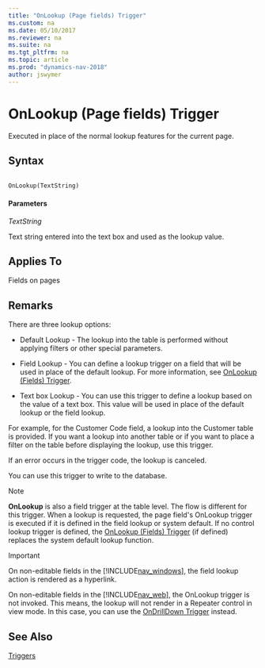 ```yaml
---
title: "OnLookup (Page fields) Trigger"
ms.custom: na
ms.date: 05/10/2017
ms.reviewer: na
ms.suite: na
ms.tgt_pltfrm: na
ms.topic: article
ms.prod: "dynamics-nav-2018"
author: jswymer
---
```

# OnLookup (Page fields) Trigger
Executed in place of the normal lookup features for the current page.  
  
## Syntax  
  
```  
  
OnLookup(TextString)  
```  
  
#### Parameters  
 *TextString*  
  
 Text string entered into the text box and used as the lookup value.  
  
## Applies To  
 Fields on pages  
  
## Remarks  
 There are three lookup options:  
  
-   Default Lookup - The lookup into the table is performed without applying filters or other special parameters.  
  
-   Field Lookup - You can define a lookup trigger on a field that will be used in place of the default lookup. For more information, see [OnLookup \(Fields\) Trigger](OnLookup--Fields--Trigger.md).  
  
-   Text box Lookup - You can use this trigger to define a lookup based on the value of a text box. This value will be used in place of the default lookup or the field lookup.  
  
 For example, for the Customer Code field, a lookup into the Customer table is provided. If you want a lookup into another table or if you want to place a filter on the table before displaying the lookup, use this trigger.  
  
 If an error occurs in the trigger code, the lookup is canceled.  
  
 You can use this trigger to write to the database.  
  
> [!NOTE]  
>  **OnLookup** is also a field trigger at the table level. The flow is different for this trigger. When a lookup is requested, the page field's OnLookup trigger is executed if it is defined in the field lookup or system default. If no control lookup trigger is defined, the [OnLookup \(Fields\) Trigger](OnLookup--Fields--Trigger.md) \(if defined\) replaces the system default lookup function. 

> [!IMPORTANT]  
> On non-editable fields in the [!INCLUDE[nav_windows](includes/nav_windows_md.md)], the field lookup action is rendered as a hyperlink.
>
> On non-editable fields in the [!INCLUDE[nav_web](includes/nav_web_md.md)], the OnLookup trigger is not invoked. This means, the lookup will not render in a Repeater control in view mode. In this case, you can use the [OnDrillDown Trigger](OnDrillDown-Trigger.md) instead.   
  
## See Also  
 [Triggers](Triggers.md)